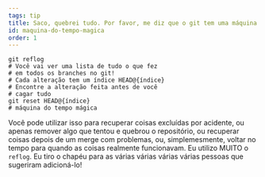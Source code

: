 ```yaml
---
tags: tip
title: Saco, quebrei tudo. Por favor, me diz que o git tem uma máquina do tempo mágica?‽
id: maquina-do-tempo-magica
order: 1
---
```


```git
git reflog
# Você vai ver uma lista de tudo o que fez 
# em todos os branches no git!
# Cada alteração tem um índice HEAD@{índice}
# Encontre a alteração feita antes de você 
# cagar tudo 
git reset HEAD@{índice}
# máquina do tempo mágica 
```

Você pode utilizar isso para recuperar coisas excluídas por acidente, ou apenas remover algo que tentou e quebrou o repositório, ou recuperar coisas depois de um merge com problemas, ou, simplemesmente, voltar no tempo para quando as coisas realmente funcionavam. Eu utilizo MUITO o `reflog`. Eu tiro o chapéu para as várias várias várias várias pessoas que sugeriram adicioná-lo!